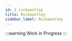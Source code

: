 ```yaml
---
id: 2_rickaastley
title: Rickaastley
sidebar_label: Rickaastley
---
```


:::warning
Work in Progress
:::
